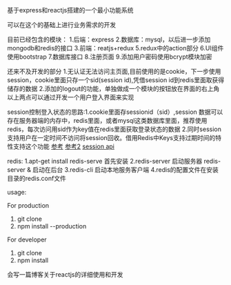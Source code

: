 基于express和reactjs搭建的一个最小功能系统

可以在这个的基础上进行业务需求的开发

目前已经包含的模块：
1.后端：express
2.数据库：mysql，以后进一步添加mongodb和redis的接口
3.前端：reatjs+redux
5.redux中的action部分
6.UI组件使用bootstrap
7.数据库接口
8.注册页面
9.添加用户密码使用bcrypt模块加密

还来不及开发的部分
1.无认证无法访问主页面,目前使用的是cookie，下一步使用session，cookie里面只存一个sid(session id),凭借session id到redis里面取获得储存的数据
2.添加的logout的功能，单独做成一个模块的按钮放在界面的右上角
以上两点可以通过开发一个用户登入界面来实现

session控制登入状态的思路:1.cookie里面存sessionid（sid）,session 数据可以存在服务器端的内存中，redis里面，或者mysql这类数据库里面，推荐使用redis，每次访问用sid作为key值在redis里面获取登录状态的数据
2.同时session支持用户在一定时间不访问将session回收。借用Redis中Keys支持过期时间的特性支持这个功能
[参考](http://wiki.jikexueyuan.com/project/node-lessons/cookie-session.html)
[参考2](http://www.jianshu.com/p/5a0ccd1ee27e)
[session api](https://github.com/expressjs/session)

redis:
1.apt-get install redis-serve 首先安装
2.redis-server 启动服务器 redis-server & 启动在后台
3.redis-cli 启动本地服务客户端
4.redis的配置文件在安装目录的redis.conf文件



usage:

For production
1. git clone
2. npm install --production

For developer
1. git clone
2. npm install


会写一篇博客关于reactjs的详细使用和开发